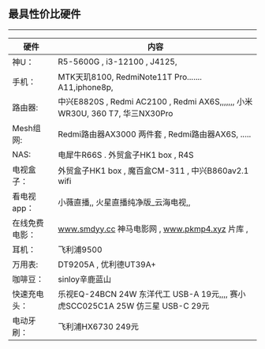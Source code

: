 ## 最具性价比硬件
------------------------------------- 

|硬件              |            内容                                                                 |
|-------------    |-------------------------------------------------------------                    |
| 神U：            | R5-5600G  ,  i3-12100    , J4125,                                              |
| 手机：           | MTK天玑8100, RedmiNote11T Pro....... A11,iphone8p,                              |
|路由器:           | 中兴E8820S ,  Redmi AC2100  , Redmi AX6S,,,,,,, 小米WR30U, 360 T7, 华三NX30Pro   |
|Mesh组网:         | Redmi路由器AX3000 两件套 , Redmi路由器AX6S, .....                                 |
|NAS:             |    电犀牛R66S  .  外贸盒子HK1 box  , R4S                                          |
|电视盒子：         | 外贸盒子HK1 box ,  魔百盒CM-311 , 中兴B860av2.1 wifi                              | 
|看电视app：       | 小薇直播,,   火星直播纯净版_云海电视,,                                              |
|在线免费电影：     | www.smdyy.cc   神马电影网 ,  www.pkmp4.xyz  片库 ,                               |
| 耳机：           |      飞利浦9500                                                                 | 
| 万用表:          |  DT9205A   ,      优利德UT39A+                                                  |
|咖啡豆：          | sinloy辛鹿蓝山                                                                   | 
|快速充电头：       | 乐视EQ-24BCN 24W 东洋代工 USB-A 19元,,,,  赛小虎SCC025C1A 25W 仿三星 USB-C 29元    |
|电动牙刷：        | 飞利浦HX6730 249元                                                               |

